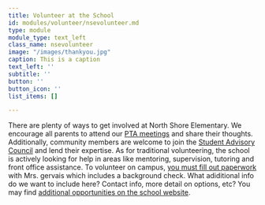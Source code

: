 ```yaml
---
title: Volunteer at the School
id: modules/volunteer/nsevolunteer.md
type: module
module_type: text_left
class_name: nsevolunteer
image: "/images/thankyou.jpg"
caption: This is a caption
text_left: ''
subtitle: ''
button: ''
button_icon: ''
list_items: []

---
```

There are plenty of ways to get involved at North Shore Elementary. We encourage all parents to attend our [PTA meetings](#) and share their thoughts. Additionally, community members are welcome to join the [Student Advisory Council](#) and lend their expertise. As for traditional volunteering, the school is actively looking for help in areas like mentoring, supervision, tutoring and front office assistance. To volunteer on campus, [you must fill out paperwork](https://www.pcsb.org/Page/21252) with Mrs. gervais which includes a background check. What adiditional info do we want to include here? Contact info, more detail on options, etc? You may find [additional opportunities on the school website](https://www.pcsb.org/domain/7787).